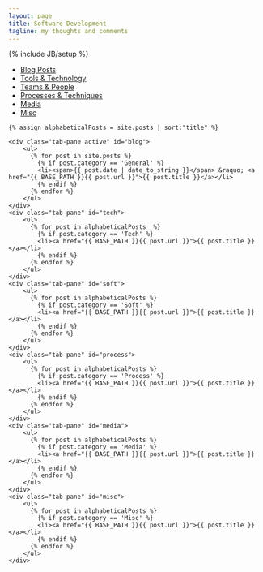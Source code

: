 ```yaml
---
layout: page
title: Software Development
tagline: my thoughts and comments
---
```

{% include JB/setup %}

<div class="hidden-sm hidden-md">
    <ul id="tabs" class="nav nav-tabs" data-tabs="tabs">
    <li class="active"><a href="#blog" data-toggle="tab">Blog Posts</a></li>
    <li><a href="#tech" data-toggle="tab">Tools & Technology</a></li>
    <li><a href="#soft" data-toggle="tab">Teams & People</a></li>
    <li><a href="#process" data-toggle="tab">Processes & Techniques</a></li>
    <li><a href="#media" data-toggle="tab">Media</a></li>
    <li><a href="#misc" data-toggle="tab">Misc</a></li>
    </ul>
</div>

<div id="my-tab-content" class="tab-content">

	{% assign alphabeticalPosts = site.posts | sort:"title" %}

	<div class="tab-pane active" id="blog">
		<ul>
		  {% for post in site.posts %}
			{% if post.category == 'General' %}
			<li><span>{{ post.date | date_to_string }}</span> &raquo; <a href="{{ BASE_PATH }}{{ post.url }}">{{ post.title }}</a></li>
			{% endif %}
		  {% endfor %}
		</ul>
	</div>
	<div class="tab-pane" id="tech">
		<ul>
		  {% for post in alphabeticalPosts  %}
			{% if post.category == 'Tech' %}
			<li><a href="{{ BASE_PATH }}{{ post.url }}">{{ post.title }}</a></li>
			{% endif %}
		  {% endfor %}
		</ul>
	</div>
	<div class="tab-pane" id="soft">
		<ul>
		  {% for post in alphabeticalPosts %}
			{% if post.category == 'Soft' %}
			<li><a href="{{ BASE_PATH }}{{ post.url }}">{{ post.title }}</a></li>
			{% endif %}
		  {% endfor %}
		</ul>
	</div>
	<div class="tab-pane" id="process">
		<ul>
		  {% for post in alphabeticalPosts %}
			{% if post.category == 'Process' %}
			<li><a href="{{ BASE_PATH }}{{ post.url }}">{{ post.title }}</a></li>
			{% endif %}
		  {% endfor %}
		</ul>
	</div>
	<div class="tab-pane" id="media">
		<ul>
		  {% for post in alphabeticalPosts %}
			{% if post.category == 'Media' %}
			<li><a href="{{ BASE_PATH }}{{ post.url }}">{{ post.title }}</a></li>
			{% endif %}
		  {% endfor %}
		</ul>
	</div>
	<div class="tab-pane" id="misc">
		<ul>
		  {% for post in alphabeticalPosts %}
			{% if post.category == 'Misc' %}
			<li><a href="{{ BASE_PATH }}{{ post.url }}">{{ post.title }}</a></li>
			{% endif %}
		  {% endfor %}
		</ul>
	</div>
</div>

